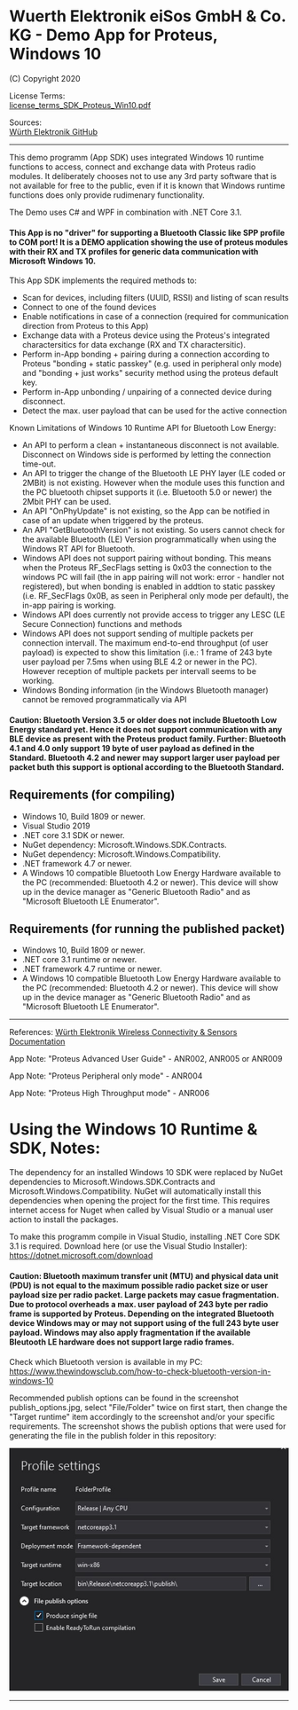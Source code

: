 # Wuerth Elektronik eiSos GmbH & Co. KG - Demo App for Proteus, Windows 10
(C) Copyright 2020

License Terms:  
[license_terms_SDK_Proteus_Win10.pdf](https://github.com/WurthElektronik/Proteus-Windows-SDK/blob/master/license_terms_SDK_Proteus_Win10.pdf) 

Sources:  
[Würth Elektronik GitHub](https://github.com/orgs/WurthElektronik/) 


- - - -

This demo programm (App SDK) uses integrated Windows 10 runtime functions to access, connect and exchange data with Proteus radio modules. 
It deliberately chooses not to use any 3rd party software that is not available for free to the public, even if it is known that Windows runtime functions does only provide rudimenary functionality.

The Demo uses C# and WPF in combination with .NET Core 3.1.

#### This App is no "driver" for supporting a Bluetooth Classic like SPP profile to COM port! It is a DEMO application showing the use of proteus modules with their RX and TX profiles for generic data communication with Microsoft Windows 10.


This App SDK implements the required methods to:
* Scan for devices, including filters (UUID, RSSI) and listing of scan results
* Connect to one of the found devices
* Enable notifications in case of a connection (required for communication direction from Proteus to this App)
* Exchange data with a Proteus device using the Proteus's integrated charactersitics for data exchange (RX and TX charactersitic).
* Perform in-App bonding + pairing during a connection according to Proteus "bonding + static passkey" (e.g. used in peripheral only mode) and "bonding + just works" security method using the proteus default key.
* Perform in-App unbonding / unpairing of a connected device during disconnect.
* Detect the max. user payload that can be used for the active connection

Known Limitations of Windows 10 Runtime API for Bluetooth Low Energy:
* An API to perform a clean + instantaneous disconnect is not available. Disconnect on Windows side is performed by letting the connection time-out.
* An API to trigger the change of the Bluetooth LE PHY layer (LE coded or 2MBit) is not existing. However when the module uses this function and the PC bluetooth chipset supports it (i.e. Bluetooth 5.0 or newer) the 2Mbit PHY can be used.
* An API "OnPhyUpdate" is not existing, so the App can be notified in case of an update when triggered by the proteus.
* An API "GetBluetoothVersion" is not existing. So users cannot check for the available Bluetooth (LE) Version programmatically when using the Windows RT API for Bluetooth.
* Windows API does not support pairing without bonding. This means when the Proteus RF_SecFlags setting is 0x03 the connection to the windows PC will fail (the in app pairing will not work: error - handler not registered), but when bonding is enabled in addtion to static passkey (i.e. RF_SecFlags 0x0B, as seen in Peripheral only mode per default), the in-app pairing is working. 
* Windows API does currently not provide access to trigger any LESC (LE Secure Connection) functions and methods
* Windows API does not support sending of multiple packets per connection intervall. The maximum end-to-end throughput (of user payload) is expected to show this limitation (i.e.: 1 frame of 243 byte user payload per 7.5ms when using BLE 4.2 or newer in the PC). However reception of multiple packets per intervall seems to be working.
* Windows Bonding information (in the Windows Bluetooth manager) cannot be removed programmatically via API

#### Caution: Bluetooth Version 3.5 or older does not include Bluetooth Low Energy standard yet. Hence it does not support communication with any BLE device as present with the Proteus product family. Further: Bluetooth 4.1 and 4.0 only support 19 byte of user payload as defined in the Standard. Bluetooth 4.2 and newer may support larger user payload per packet buth this support is optional according to the Bluetooth Standard. 


## Requirements (for compiling)

* Windows 10, Build 1809 or newer.
* Visual Studio 2019
* .NET core 3.1 SDK or newer.
* NuGet dependency: Microsoft.Windows.SDK.Contracts.
* NuGet dependency: Microsoft.Windows.Compatibility.
* .NET framework 4.7 or newer.
* A Windows 10 compatible Bluetooth Low Energy Hardware available to the PC (recommended: Bluetooth 4.2 or newer). This device will show up in the device manager as "Generic Bluetooth Radio" and as "Microsoft Bluetooth LE Enumerator".


## Requirements (for running the published packet)

* Windows 10, Build 1809 or newer.
* .NET core 3.1 runtime or newer.
* .NET framework 4.7 runtime or newer.
* A Windows 10 compatible Bluetooth Low Energy Hardware available to the PC (recommended: Bluetooth 4.2 or newer). This device will show up in the device manager as "Generic Bluetooth Radio" and as "Microsoft Bluetooth LE Enumerator".


- - - -

References:
[Würth Elektronik Wireless Connectivity & Sensors Documentation](https://www.we-online.de/web/en/electronic_components/produkte_pb/service_pbs/wco/handbuecher/wco_handbuecher.php)

App Note: "Proteus Advanced User Guide" - ANR002, ANR005 or ANR009

App Note: "Proteus Peripheral only mode" - ANR004

App Note: "Proteus High Throughput mode" - ANR006

# Using the Windows 10 Runtime & SDK, Notes:

The dependency for an installed Windows 10 SDK were replaced by NuGet dependencies to Microsoft.Windows.SDK.Contracts and Microsoft.Windows.Compatibility.
NuGet will automatically install this dependencies when opening the project for the first time. This requires internet access for Nuget when called by Visual Studio or a manual user action to install the packages.

To make this programm compile in Visual Studio, installing .NET Core SDK 3.1 is required. Download here (or use the Visual Studio Installer): https://dotnet.microsoft.com/download


#### Caution: Bluetooth maximum transfer unit (MTU) and physical data unit (PDU) is not equal to the maximum possible radio packet size or user payload size per radio packet. Large packets may casue fragmentation. Due to protocol overheads a max. user payload of 243 byte per radio frame is supported by Proteus. Depending on the integrated Bluetooth device Windows may or may not support using of the full 243 byte user payload. Windows may also apply fragmentation if the available Bleutooth LE hardware does not support large radio frames. 


Check which Bluetooth version is available in my PC: https://www.thewindowsclub.com/how-to-check-bluetooth-version-in-windows-10

Recommended publish options can be found in the screenshot publish_options.jpg, select "File/Folder" twice on first start, then change the "Target runtime" item accordingly to the screenshot and/or your specific requirements. The screenshot shows the publish options that were used for generating the file in the publish folder in this repository:

![publish options](https://github.com/WurthElektronik/Proteus-Windows-SDK/blob/master/publish_options.jpg?raw=true)

- - - -

